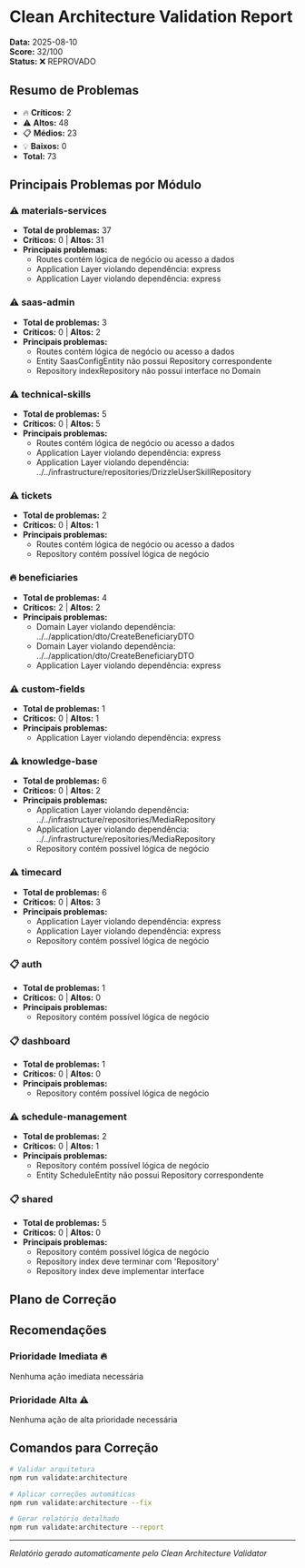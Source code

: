 # Clean Architecture Validation Report

**Data:** 2025-08-10  
**Score:** 32/100  
**Status:** ❌ REPROVADO

## Resumo de Problemas

- 🔥 **Críticos:** 2
- ⚠️ **Altos:** 48
- 📋 **Médios:** 23
- 💡 **Baixos:** 0
- **Total:** 73

## Principais Problemas por Módulo

### ⚠️ materials-services
- **Total de problemas:** 37
- **Críticos:** 0 | **Altos:** 31
- **Principais problemas:**
  - Routes contém lógica de negócio ou acesso a dados
  - Application Layer violando dependência: express
  - Application Layer violando dependência: express

### ⚠️ saas-admin
- **Total de problemas:** 3
- **Críticos:** 0 | **Altos:** 2
- **Principais problemas:**
  - Routes contém lógica de negócio ou acesso a dados
  - Entity SaasConfigEntity não possui Repository correspondente
  - Repository indexRepository não possui interface no Domain

### ⚠️ technical-skills
- **Total de problemas:** 5
- **Críticos:** 0 | **Altos:** 5
- **Principais problemas:**
  - Routes contém lógica de negócio ou acesso a dados
  - Application Layer violando dependência: express
  - Application Layer violando dependência: ../../infrastructure/repositories/DrizzleUserSkillRepository

### ⚠️ tickets
- **Total de problemas:** 2
- **Críticos:** 0 | **Altos:** 1
- **Principais problemas:**
  - Routes contém lógica de negócio ou acesso a dados
  - Repository contém possível lógica de negócio

### 🔥 beneficiaries
- **Total de problemas:** 4
- **Críticos:** 2 | **Altos:** 2
- **Principais problemas:**
  - Domain Layer violando dependência: ../../application/dto/CreateBeneficiaryDTO
  - Domain Layer violando dependência: ../../application/dto/CreateBeneficiaryDTO
  - Application Layer violando dependência: express

### ⚠️ custom-fields
- **Total de problemas:** 1
- **Críticos:** 0 | **Altos:** 1
- **Principais problemas:**
  - Application Layer violando dependência: express

### ⚠️ knowledge-base
- **Total de problemas:** 6
- **Críticos:** 0 | **Altos:** 2
- **Principais problemas:**
  - Application Layer violando dependência: ../../infrastructure/repositories/MediaRepository
  - Application Layer violando dependência: ../../infrastructure/repositories/MediaRepository
  - Repository contém possível lógica de negócio

### ⚠️ timecard
- **Total de problemas:** 6
- **Críticos:** 0 | **Altos:** 3
- **Principais problemas:**
  - Application Layer violando dependência: express
  - Application Layer violando dependência: express
  - Repository contém possível lógica de negócio

### 📋 auth
- **Total de problemas:** 1
- **Críticos:** 0 | **Altos:** 0
- **Principais problemas:**
  - Repository contém possível lógica de negócio

### 📋 dashboard
- **Total de problemas:** 1
- **Críticos:** 0 | **Altos:** 0
- **Principais problemas:**
  - Repository contém possível lógica de negócio

### ⚠️ schedule-management
- **Total de problemas:** 2
- **Críticos:** 0 | **Altos:** 1
- **Principais problemas:**
  - Repository contém possível lógica de negócio
  - Entity ScheduleEntity não possui Repository correspondente

### 📋 shared
- **Total de problemas:** 5
- **Críticos:** 0 | **Altos:** 0
- **Principais problemas:**
  - Repository contém possível lógica de negócio
  - Repository index deve terminar com 'Repository'
  - Repository index deve implementar interface


## Plano de Correção



## Recomendações

### Prioridade Imediata 🔥
Nenhuma ação imediata necessária

### Prioridade Alta ⚠️
Nenhuma ação de alta prioridade necessária

## Comandos para Correção

```bash
# Validar arquitetura
npm run validate:architecture

# Aplicar correções automáticas
npm run validate:architecture --fix

# Gerar relatório detalhado
npm run validate:architecture --report
```

---
*Relatório gerado automaticamente pelo Clean Architecture Validator*
